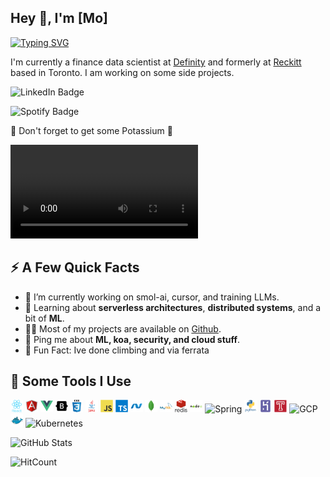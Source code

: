 ## Hey 👋, I'm [Mo]

<!-- (https://monuit.dev/) -->

[![Typing SVG](https://readme-typing-svg.demolab.com?font=Fira+Code&pause=1000&vCenter=true&width=435&lines=Hi%2C+I'm+Mo%2C+an+aspiring+data+scientist;I'm+really+fascinated+by+AI+and+ML;and+looking+to+expand+what+I+do;lets+connect)](https://git.io/typing-svg)

I'm currently a finance data scientist at [Definity](https://www.definityfinancial.com/) and formerly at [Reckitt](https://www.reckitt.com/) based in Toronto. I am working on some side projects.

<!-- ![Website Badge](https://img.shields.io/badge/-monuit.dev-4E69C8?style=flat-square&amp;labelColor=4E69C8&amp;logo=Firefox&amp;link=https://monuit.dev/) -->

![LinkedIn Badge](https://img.shields.io/badge/-@mo-0077B5?style=flat-square&labelColor=0077B5&logo=LinkedIn&link=https://https://www.linkedin.com/in/mo-abdulhussain/)

![Spotify Badge](https://img.shields.io/badge/-@Mo?style=flat-square&labelColor=fff&logo=Spotify&link=https://open.spotify.com/user/shititshim)

🍌 Don't forget to get some Potassium 🍌

![Gif](https://github.com/monuit/monuit/blob/main/assets/my_future_self_when_i_write_code_that_i_dont_recognize_in_one_week.mp4)

## ⚡️ A Few Quick Facts

- 🔭 I’m currently working on smol-ai, cursor, and training LLMs.
- 🧐 Learning about **serverless architectures**, **distributed systems**, and a bit of **ML**.
- 👨‍💻 Most of my projects are available on [Github](https://github.com/Spiderpig86).
- 💬 Ping me about **ML, koa, security, and cloud stuff**.
- 🎉 Fun Fact: Ive done climbing and via ferrata

## 🚀 Some Tools I Use

<img src="https://raw.githubusercontent.com/devicons/devicon/master/icons/react/react-original-wordmark.svg" alt="React" width="20" height="20">
<img src="https://raw.githubusercontent.com/devicons/devicon/master/icons/angularjs/angularjs-original.svg" alt="AngularJS" width="20" height="20">
<img src="https://raw.githubusercontent.com/devicons/devicon/master/icons/vuejs/vuejs-original.svg" alt="Vue.js" width="20" height="20">
<img src="https://raw.githubusercontent.com/devicons/devicon/master/icons/bootstrap/bootstrap-plain.svg" alt="Bootstrap" width="20" height="20">
<img src="https://raw.githubusercontent.com/devicons/devicon/master/icons/css3/css3-original-wordmark.svg" alt="CSS3" width="20" height="20">
<img src="https://raw.githubusercontent.com/devicons/devicon/master/icons/java/java-original-wordmark.svg" alt="Java" width="20" height="20">
<img src="https://raw.githubusercontent.com/devicons/devicon/master/icons/javascript/javascript-original.svg" alt="JavaScript" width="20" height="20">
<img src="https://raw.githubusercontent.com/devicons/devicon/master/icons/typescript/typescript-original.svg" alt="TypeScript" width="20" height="20">
<img src="https://raw.githubusercontent.com/devicons/devicon/master/icons/dot-net/dot-net-original.svg" alt=".NET" width="20" height="20">
<img src="https://raw.githubusercontent.com/devicons/devicon/master/icons/mongodb/mongodb-original.svg" alt="MongoDB" width="20" height="20">
<img src="https://raw.githubusercontent.com/devicons/devicon/master/icons/mysql/mysql-original-wordmark.svg" alt="MySQL" width="20" height="20">
<img src="https://raw.githubusercontent.com/devicons/devicon/master/icons/redis/redis-original-wordmark.svg" alt="Redis" width="20" height="20">
<img src="https://raw.githubusercontent.com/devicons/devicon/master/icons/nodejs/nodejs-original-wordmark.svg" alt="Node.js" width="20" height="20">
<img src="https://www.vectorlogo.zone/logos/springio/springio-icon.svg" alt="Spring" width="20" height="20">
<img src="https://raw.githubusercontent.com/devicons/devicon/master/icons/python/python-original-wordmark.svg" alt="Python" width="20" height="20">
<img src="https://raw.githubusercontent.com/devicons/devicon/master/icons/heroku/heroku-plain.svg" alt="Heroku" width="20" height="20">
<img src="https://raw.githubusercontent.com/devicons/devicon/master/icons/travis/travis-plain.svg" alt="Travis" width="20" height="20">
<img src="https://www.vectorlogo.zone/logos/google_cloud/google_cloud-icon.svg" alt="GCP" width="20" height="20">
<img src="https://raw.githubusercontent.com/devicons/devicon/master/icons/docker/docker-original.svg" alt="Docker" width="20" height="20">
<img src="https://www.vectorlogo.zone/logos/kubernetes/kubernetes-icon.svg" alt="Kubernetes" width="20" height="20">

![GitHub Stats](https://github-readme-stats.vercel.app/api?username=monuit&show_icons=true&count_private=true)

![HitCount](https://hits.dwyl.com/monuit/monuit/monuit.svg?style=flat-square)
